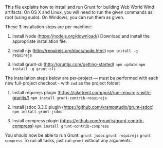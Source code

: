 This file explains how to install and run Grunt for building Web World Wind artifacts.
On OS X and Linux, you will need to run the given commands as root (using sudo). On Windows, you can run them as given.

These 3 installation steps are per-machine:

1) Install Node (https://nodejs.org/download/)
  Download and install the appropriate installation file.

2) Install r.js (http://requirejs.org/docs/node.html)
  `npm install -g requirejs`

3) Install grunt-cli (http://gruntjs.com/getting-started)
  `npm update`
  `npm install -g grunt-cli`

The installation steps below are per-project — must be performed with each new full-project checkout - with `cwd` as the project folder:

1) Install requirejs plugin (https://jaketrent.com/post/run-requirejs-with-gruntjs/)
  `npm install grunt-contrib-requirejs`

2) Install jsdoc 3.3.0 plugin (https://github.com/krampstudio/grunt-jsdoc)
  `npm install grunt-jsdoc`

3) Install compress plugin (https://github.com/gruntjs/grunt-contrib-compress)
  `npm install grunt-contrib-compress`

You should now be able to run Grunt:
`grunt jsdoc`
`grunt requirejs`
`grunt compress`
To run all tasks, just run `grunt` without any arguments.
